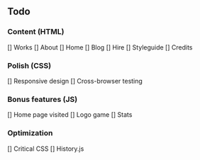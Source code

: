 ## Todo

### Content (HTML)
[] Works
[] About
[] Home
[] Blog
[] Hire
[] Styleguide
[] Credits

### Polish (CSS)
[] Responsive design
[] Cross-browser testing

### Bonus features (JS)
[] Home page visited
[] Logo game
[] Stats

### Optimization
[] Critical CSS
[] History.js
